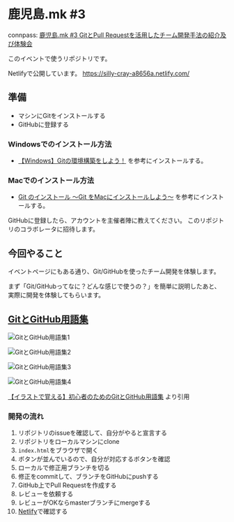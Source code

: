 # 鹿児島.mk #3

connpass: [鹿児島.mk #3 GitとPull Requestを活用したチーム開発手法の紹介及び体験会](https://kagoshima-mk.connpass.com/event/150769/)

このイベントで使うリポジトリです。

Netlifyで公開しています。
https://silly-cray-a8656a.netlify.com/

## 準備

- マシンにGitをインストールする
- GitHubに登録する

### Windowsでのインストール方法
- [【Windows】Gitの環境構築をしよう！](https://prog-8.com/docs/git-env-win) を参考にインストールする。

### Macでのインストール方法
- [Git のインストール 〜Git をMacにインストールしよう〜](https://tracpath.com/bootcamp/git-install-to-mac.html) を参考にインストールする。

GitHubに登録したら、アカウントを主催者陣に教えてください。
このリポジトリのコラボレータに招待します。

## 今回やること

イベントページにもある通り、Git/GitHubを使ったチーム開発を体験します。

まず「Git/GitHubってなに？どんな感じで使うの？」を簡単に説明したあと、
実際に開発を体験してもらいます。

## [GitとGitHub用語集](https://zukulog098r.com/git/)

![GitとGitHub用語集1](image/git-1-5.png "GitとGitHub用語集1")

![GitとGitHub用語集2](image/git-2-5.png "GitとGitHub用語集2")

![GitとGitHub用語集3](image/git-3-4.png "GitとGitHub用語集3")

![GitとGitHub用語集4](image/git-4-5.png "GitとGitHub用語集4")

[【イラストで覚える】初心者のためのGitとGitHub用語集](https://zukulog098r.com/git/) より引用

### 開発の流れ

1. リポジトリのissueを確認して、自分がやると宣言する
2. リポジトリをローカルマシンにclone
3. `index.html`をブラウザで開く
4. ボタンが並んでいるので、自分が対応するボタンを確認
5. ローカルで修正用ブランチを切る
6. 修正をcommitして、ブランチをGitHubにpushする
7. GitHub上でPull Requestを作成する
8. レビューを依頼する
9. レビューがOKならmasterブランチにmergeする
10. [Netlify](https://silly-cray-a8656a.netlify.com/)で確認する
